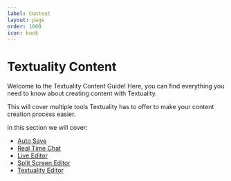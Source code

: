 ```yaml
---
label: Content
layout: page
order: 1000
icon: book
---
```



# Textuality Content

Welcome to the Textuality Content Guide! Here, you can find everything you need to know about creating content with Textuality.

This will cover multiple tools Textuality has to offer to make your content creation process easier.

In this section we will cover:
- [Auto Save](/content/auto-save)
- [Real Time Chat](content/chat)
- [Live Editor](/content/live-editor)
- [Split Screen Editor](/content/split-screen-editor)
- [Textuality Editor](/content/textuality-editor)
